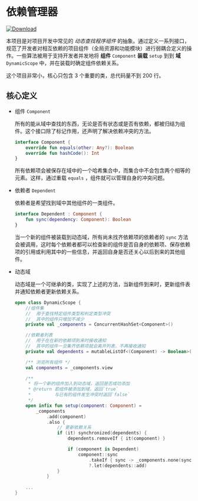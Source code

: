 # 依赖管理器

[ ![Download](https://api.bintray.com/packages/mechdancer/maven/dependency/images/download.svg) ](https://bintray.com/mechdancer/maven/dependency/_latestVersion)

本项目是对项目开发中常见的 *动态查找程序组件* 的抽象。通过定义一系列接口，规范了开发者对相互依赖的项目组件（全局资源和功能模块）进行弱耦合定义的操作。一些算法被用于支持开发者并发地将 **组件** `Component` **装载** `setup` 到到 **域** `DynamicScope` 中，并在装载时确定组件依赖关系。

这个项目非常小，核心只包含 3 个重要的类，总代码量不到 200 行。

## 核心定义

* 组件 `Component`

  所有的能从域中查找的东西，无论是否有状态或是否有依赖，都被归结为组件。这个接口除了标记作用，还声明了解决依赖冲突的方法。

  ```kotlin
  interface Component {
      override fun equals(other: Any?): Boolean
      override fun hashCode(): Int
  }
  ```

  所有依赖项会被保存在域中的一个哈希集合中，而集合中不会包含两个相等的元素。这样，通过重载 `equals` ，组件就可以管理自身的冲突问题。

* 依赖者 `Dependent`

  依赖者是希望找到域中其他组件的一类组件。

  ```kotlin
  interface Dependent : Component {
      fun sync(dependency: Component): Boolean
  }
  ```

  当一个新的组件被装载到动态域，所有尚未找齐依赖项的依赖者的 `sync` 方法会被调用，这时每个依赖者都可以检查新的组件是否自身的依赖项、保存依赖项的引用或利用其中的一些信息，并返回自身是否还关心以后到来的其他组件。

* 动态域

  动态域是一个可继承的类，实现了上述的方法，当新组件到来时，更新组件表并通知依赖者更新依赖关系。

  ```kotlin
  open class DynamicScope {
      //组件集
      //  用于查找特定组件类型和判定类型冲突
      //  其中的组件只增加不减少
      private val _components = ConcurrentHashSet<Component>()
  
      //依赖者列表
      //  用于在在新的依赖项到来时接收通知
      //  其中的组件一旦集齐依赖项就会离开列表，不再接收通知
      private val dependents = mutableListOf<(Component) -> Boolean>()
  
      /** 浏览所有组件 */
      val components = _components.view
  
      /**
       * 将一个新的组件加入到动态域，返回是否成功添加
       * @return 若组件被添加到域，返回`true`
       *         与已有的组件发生冲突时返回`false`
       */
      open infix fun setup(component: Component) =
          _components
              .add(component)
              .also {
                  // 更新依赖关系
                  if (it) synchronized(dependents) {
                      dependents.removeIf { it(component) }
  
                      if (component is Dependent)
                          component::sync
                              .takeIf { sync -> _components.none(sync) }
                              ?.let(dependents::add)
                  }
              }
      
      ...
  }
  ```
